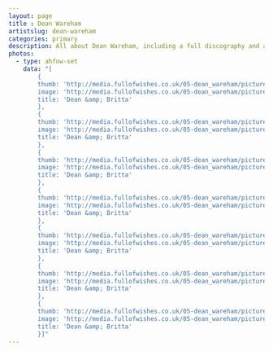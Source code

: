 ```yaml
---
layout: page
title : Dean Wareham
artistslug: dean-wareham
categories: primary
description: All about Dean Wareham, including a full discography and a collection of shows with photos and other memorabilia
photos:
  - type: ahfow-set
    data: "[
        {
        thumb: 'http://media.fullofwishes.co.uk/05-dean_wareham/pictures/lictd-tumblr-01_thumb.jpg',
        image: 'http://media.fullofwishes.co.uk/05-dean_wareham/pictures/lictd-tumblr-01.jpg',
        title: 'Dean &amp; Britta'
        },
        {
        thumb: 'http://media.fullofwishes.co.uk/05-dean_wareham/pictures/DeanWareham_Gallardo_thumb.jpg',
        image: 'http://media.fullofwishes.co.uk/05-dean_wareham/pictures/DeanWareham_Gallardo.jpg',
        title: 'Dean &amp; Britta'
        },
        {
        thumb: 'http://media.fullofwishes.co.uk/05-dean_wareham/pictures/2_color_DW_0813_4584cr_1024_thumb.jpg',
        image: 'http://media.fullofwishes.co.uk/05-dean_wareham/pictures/2_color_DW_0813_4584cr_1024.jpg',
        title: 'Dean &amp; Britta'
        },
        {
        thumb: 'http://media.fullofwishes.co.uk/05-dean_wareham/pictures/dean_minttea_promo_thumb.jpg',
        image: 'http://media.fullofwishes.co.uk/05-dean_wareham/pictures/dean_minttea_promo.jpg',
        title: 'Dean &amp; Britta'
        },
        {
        thumb: 'http://media.fullofwishes.co.uk/05-dean_wareham/pictures/deanwareham-postcard_thumb.jpg',
        image: 'http://media.fullofwishes.co.uk/05-dean_wareham/pictures/deanwareham-postcard.jpg',
        title: 'Dean &amp; Britta'
        },
        {
        thumb: 'http://media.fullofwishes.co.uk/05-dean_wareham/pictures/3_DW_120_B108_B_1024_thumb.jpg',
        image: 'http://media.fullofwishes.co.uk/05-dean_wareham/pictures/3_DW_120_B108_B_1024.jpg',
        title: 'Dean &amp; Britta'
        },
        {
        thumb: 'http://media.fullofwishes.co.uk/05-dean_wareham/pictures/dean-wareham-promo-2013_thumb.jpg',
        image: 'http://media.fullofwishes.co.uk/05-dean_wareham/pictures/dean-wareham-promo-2013.jpg',
        title: 'Dean &amp; Britta'
        }]"
---
```


